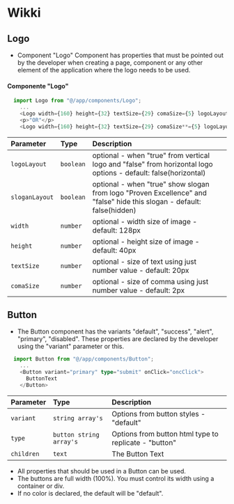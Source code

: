 # Wikki

## Logo

-  Component "Logo" Component has properties that must be pointed out by the developer when creating a page, component or any other element of the application where the logo needs to be used.

#### Componente "Logo"

```typescript
  import Logo from "@/app/components/Logo";
    ...
    <Logo width={160} height={32} textSize={29} comaSize={5} logoLayout sloganLayout />
    <p>"OR"</p>
    <Logo width={160} height={32} textSize={29} comaSize**={5} logoLayout={false} sloganLayout={false} />
```

| Parameter | Type     | Description                |
| :-------- | :------- | :------------------------- |
| `logoLayout` | `boolean` | optional - when "true" from vertical logo and "false" from horizontal logo options - default: false(horizontal)  |
| `sloganLayout` | `boolean` | optional - when "true" show slogan from logo "Proven Excellence" and "false" hide this slogan - default: false(hidden)  |
| `width` | `number` | optional -  width size of image - default: 128px |
| `height` | `number` | optional -  height size of image - default: 40px |
| `textSize` | `number` | optional -  size of text using just number value - default: 20px|
| `comaSize` | `number` | optional -  size of comma using just number value - default: 2px|


## Button
-  The Button component has the variants "default", "success", "alert", "primary", "disabled". These properties are declared by the developer using the "variant" parameter or this.

```typescript
  import Button from "@/app/components/Button";
    ...
    <Button variant="primary" type="submit" onClick="oncClick">
      ButtonText
    </Button>
```
| Parameter | Type     | Description                |
| :-------- | :------- | :------------------------- |
| `variant` | `string array's` | Options from button styles - "default" | "primary" | "success" | "alert" | "disabled" | "light" - default = default  |
| `type` | `button string array's` | Options from button html type to replicate - "button" | "submit" | "reset"  |
| `children` | `text` | The Button Text |

- All properties that should be used in a Button can be used.
- The buttons are full width (100%). You must control its width using a container or div.
- If no color is declared, the default will be "default".


 



